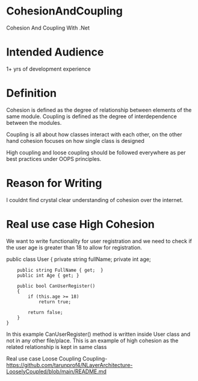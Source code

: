 # CohesionAndCoupling
Cohesion And Coupling With .Net





# Intended Audience
1+ yrs of development experience

# Definition
Cohesion is defined as the degree of relationship between elements of the same module. Coupling is defined as the degree of interdependence between the modules.

Coupling is all about how classes interact with each other, on the other hand cohesion focuses on how single class is designed

High coupling and loose coupling should be followed everywhere as per best practices under OOPS principles.

# Reason for Writing
I couldnt find crystal clear understanding of cohesion over the internet.

# Real use case High Cohesion
We want to write functionality for user registration and we need to check if the user age is greater than 18
to allow for registration. 

public class User
    {
        private string fullName;
        private int age;

        public string FullName { get;  }
        public int Age { get; }

        public bool CanUserRegister()
        {
            if (this.age >= 18)
                return true;

            return false;
        }
    }

In this example CanUserRegister() method is written inside User class and not in any other file/place. This is 
an example of high cohesion as the related relationship is kept in same class

Real use case Loose Coupling Coupling-
https://github.com/tarunprof4/NLayerArchitecture-LooselyCoupled/blob/main/README.md
